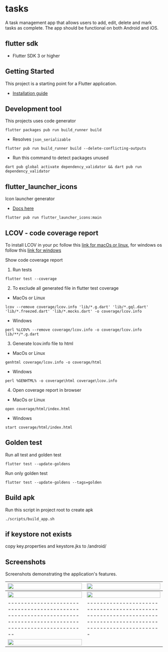 # tasks

A task management app that allows users to add, edit, delete and mark tasks as complete. The app should be functional on both Android and iOS.

## flutter sdk

- Flutter SDK 3 or higher

## Getting Started

This project is a starting point for a Flutter application.

- [Installation guide](https://docs.flutter.dev/get-started/install)

## Development tool

This projects uses code generator

```
flutter packages pub run build_runner build
```

- Resolves `json_serializable`

```
flutter pub run build_runner build --delete-conflicting-outputs
```

- Run this command to detect packages unused

```batch
dart pub global activate dependency_validator && dart pub run dependency_validator
```

## flutter_launcher_icons

Icon launcher generator

- [Docs here](https://pub.dev/packages/flutter_launcher_icons)

```
flutter pub run flutter_launcher_icons:main
```

## LCOV - code coverage report

To install LCOV in your pc follow this [link for macOs or linux](https://stackoverflow.com/questions/50789578/how-can-the-code-coverage-data-from-flutter-tests-be-displayed), for windows os follow this [link for windows](https://fredgrott.medium.com/lcov-on-windows-7c58dda07080)

Show code coverage report

1. Run tests

```batch
flutter test --coverage
```

2. To exclude all generated file in flutter test coverage

- MacOs or Linux

```batch
lcov --remove coverage/lcov.info 'lib/*.g.dart' 'lib/*.gql.dart' 'lib/*.freezed.dart' 'lib/*.mocks.dart' -o coverage/lcov.info
```

- Windows

```batch
perl %LCOV% --remove coverage/lcov.info -o coverage/lcov.info lib/**/*.g.dart
```

3. Generate lcov.info file to html

- MacOs or Linux

```
genhtml coverage/lcov.info -o coverage/html
```

- Windows

```batch
perl %GENHTML% -o coverage\html coverage\lcov.info
```

4. Open coverage report in browser

- MacOs or Linux

```batch
open coverage/html/index.html
```

- Windows

```batch
start coverage/html/index.html
```

## Golden test

Run all test and golden test

```batch
flutter test --update-goldens
```

Run only golden test

```batch
flutter test --update-goldens --tags=golden
```

## Build apk

Run this script in project root to create apk

```batch
./scripts/build_app.sh
```

## if keystore not exists

copy key.properties and keystore.jks to /android/

## Screenshots

Screenshots demonstrating the application's features.

| <img src="https://raw.githubusercontent.com/mandreshope/tasks/main/.github/assets/screenshots/screen1.png" width="100%" />             | <img src="https://raw.githubusercontent.com/mandreshope/tasks/main/.github/assets/screenshots/screen1_list_task.png" width="100%" /> |
| -------------------------------------------------------------------------------------------------------------------------------------- | ------------------------------------------------------------------------------------------------------------------------------------ |
| <img src="https://raw.githubusercontent.com/mandreshope/tasks/main/.github/assets/screenshots/screen1_all_list.png" width="100%" />    | <img src="https://raw.githubusercontent.com/mandreshope/tasks/main/.github/assets/screenshots/screen2_save.png" width="100%" />      |
| ----------------------------------------------------------------------------------------------------------------                       | ---------------------------------------------------------------------------------------------------------------                      |
| <img src="https://raw.githubusercontent.com/mandreshope/tasks/main/.github/assets/screenshots/screen3_task_detail.png" width="100%" /> |
